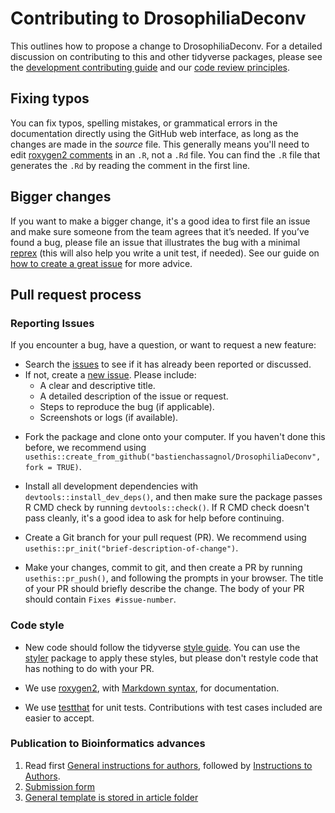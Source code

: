 # Contributing to DrosophiliaDeconv

This outlines how to propose a change to DrosophiliaDeconv.
For a detailed discussion on contributing to this and other tidyverse packages, please see the [development contributing guide](https://rstd.io/tidy-contrib) and our [code review principles](https://code-review.tidyverse.org/).

## Fixing typos

You can fix typos, spelling mistakes, or grammatical errors in the documentation directly using the GitHub web interface, as long as the changes are made in the _source_ file. 
This generally means you'll need to edit [roxygen2 comments](https://roxygen2.r-lib.org/articles/roxygen2.html) in an `.R`, not a `.Rd` file. 
You can find the `.R` file that generates the `.Rd` by reading the comment in the first line.

## Bigger changes

If you want to make a bigger change, it's a good idea to first file an issue and make sure someone from the team agrees that it’s needed. 
If you’ve found a bug, please file an issue that illustrates the bug with a minimal 
[reprex](https://www.tidyverse.org/help/#reprex) (this will also help you write a unit test, if needed).
See our guide on [how to create a great issue](https://code-review.tidyverse.org/issues/) for more advice.

## Pull request process

### Reporting Issues
If you encounter a bug, have a question, or want to request a new feature:
- Search the [issues](https://github.com/bastienchassagnol/DrosophiliaDeconv/issues) to see if it has already been reported or discussed.
- If not, create a [new issue](https://github.com/bastienchassagnol/DrosophiliaDeconv/issues/new). Please include:
  - A clear and descriptive title.
  - A detailed description of the issue or request.
  - Steps to reproduce the bug (if applicable).
  - Screenshots or logs (if available).

*   Fork the package and clone onto your computer. If you haven't done this before, we recommend using `usethis::create_from_github("bastienchassagnol/DrosophiliaDeconv", fork = TRUE)`.

*   Install all development dependencies with `devtools::install_dev_deps()`, and then make sure the package passes R CMD check by running `devtools::check()`. 
    If R CMD check doesn't pass cleanly, it's a good idea to ask for help before continuing. 
*   Create a Git branch for your pull request (PR). We recommend using `usethis::pr_init("brief-description-of-change")`.

*   Make your changes, commit to git, and then create a PR by running `usethis::pr_push()`, and following the prompts in your browser.
    The title of your PR should briefly describe the change.
    The body of your PR should contain `Fixes #issue-number`.


### Code style

*   New code should follow the tidyverse [style guide](https://style.tidyverse.org). 
    You can use the [styler](https://CRAN.R-project.org/package=styler) package to apply these styles, but please don't restyle code that has nothing to do with your PR.  

*  We use [roxygen2](https://cran.r-project.org/package=roxygen2), with [Markdown syntax](https://cran.r-project.org/web/packages/roxygen2/vignettes/rd-formatting.html), for documentation.  

*  We use [testthat](https://cran.r-project.org/package=testthat) for unit tests. 
   Contributions with test cases included are easier to accept.  
   
### Publication to Bioinformatics advances

1. Read first [General instructions for authors](https://academic.oup.com/pages/authoring/journals/preparing_your_manuscript), 
followed by [Instructions to Authors](https://academic.oup.com/bioinformaticsadvances/pages/instructions-to-authors).
2. [Submission form](https://mc.manuscriptcentral.com/bioadv)
3. [General template is stored in article folder](./article)


